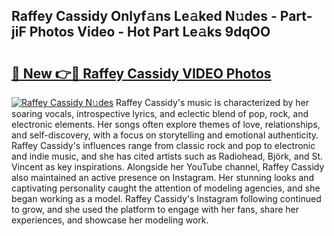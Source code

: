 ## Raffey Cassidy Onlyf𝚊ns Le𝚊ked N𝚞des - Part-jiF Photos Video - Hot Part Le𝚊ks 9dqOO

# <h2><a href="http://ab56504.deff.icu/?id=Raffey+Cassidy">🔗 New 👉🔴 Raffey Cassidy VIDEO Photos</a></h2>

[![Raffey Cassidy N𝚞des](https://i.imgur.com/rIISA9y.gif)](http://ab56504.deff.icu/?id=Raffey+Cassidy)
Raffey Cassidy's music is characterized by her soaring vocals, introspective lyrics, and eclectic blend of pop, rock, and electronic elements. Her songs often explore themes of love, relationships, and self-discovery, with a focus on storytelling and emotional authenticity. Raffey Cassidy's influences range from classic rock and pop to electronic and indie music, and she has cited artists such as Radiohead, Björk, and St. Vincent as key inspirations. Alongside her YouTube channel, Raffey Cassidy also maintained an active presence on Instagram. Her stunning looks and captivating personality caught the attention of modeling agencies, and she began working as a model. Raffey Cassidy's Instagram following continued to grow, and she used the platform to engage with her fans, share her experiences, and showcase her modeling work.
